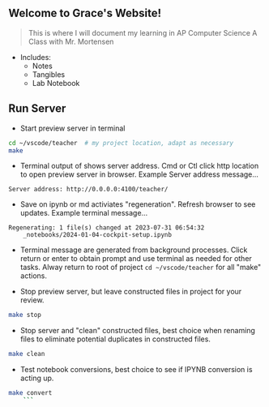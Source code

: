 ## Welcome to Grace's Website!
> This is where I will document my learning in AP Computer Science A Class with Mr. Mortensen
- Includes:
    - Notes
    - Tangibles
    - Lab Notebook



## Run Server

- Start preview server in terminal
```bash
cd ~/vscode/teacher  # my project location, adapt as necessary
make
```

- Terminal output of shows server address. Cmd or Ctl click http location to open preview server in browser. Example Server address message... 
```
Server address: http://0.0.0.0:4100/teacher/
```

- Save on ipynb or md activiates "regeneration". Refresh browser to see updates. Example terminal message...
```
Regenerating: 1 file(s) changed at 2023-07-31 06:54:32
    _notebooks/2024-01-04-cockpit-setup.ipynb
```

- Terminal message are generated from background processes.  Click return or enter to obtain prompt and use terminal as needed for other tasks.  Alway return to root of project `cd ~/vscode/teacher` for all "make" actions. 
    

- Stop preview server, but leave constructed files in project for your review.
```bash
make stop
```

- Stop server and "clean" constructed files, best choice when renaming files to eliminate potential duplicates in constructed files.
```bash
make clean
```

- Test notebook conversions, best choice to see if IPYNB conversion is acting up.
```bash
make convert
    ```

